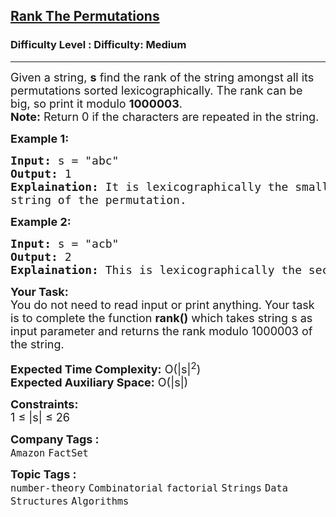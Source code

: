 <h2><a href="https://www.geeksforgeeks.org/problems/rank-the-permutations2323/1?page=1&category=number-theory&company=Amazon,Microsoft,Flipkart,Adobe,Google,Paytm&sortBy=submissions">Rank The Permutations</a></h2><h3>Difficulty Level : Difficulty: Medium</h3><hr><div class="problems_problem_content__Xm_eO"><p><span style="font-size: 18px;">Given a string, <strong>s</strong> find the rank of the string amongst all its permutations sorted lexicographically. The rank can be big, so print it modulo <strong>1000003</strong>.&nbsp;<br><strong>Note:</strong> Return 0 if the characters are repeated in the string.</span></p>
<p><strong><span style="font-size: 18px;">Example 1:</span></strong></p>
<pre><span style="font-size: 18px;"><strong>Input:</strong> s = "abc"
<strong>Output:</strong> 1
<strong>Explaination:</strong> It is lexicographically the smallest 
string of the permutation.</span></pre>
<p><strong><span style="font-size: 18px;">Example 2:</span></strong></p>
<pre><span style="font-size: 18px;"><strong>Input:</strong> s = "acb"
<strong>Output:</strong> 2
<strong>Explaination:</strong> This is lexicographically the second smallest string of the permutation.</span></pre>
<p><span style="font-size: 18px;"><strong>Your Task:</strong><br>You do not need to read input or print anything. Your task is to complete the function <strong>rank()</strong> which takes string s as input parameter and returns the rank modulo 1000003 of the string.</span></p>
<p><span style="font-size: 18px;"><strong>Expected Time Complexity:</strong> O(|s|<sup>2</sup>)<br><strong>Expected Auxiliary Space:</strong> O(|s|)</span></p>
<p><span style="font-size: 18px;"><strong>Constraints:</strong><br>1 ≤ |s| ≤ 26&nbsp;</span></p></div><p><span style=font-size:18px><strong>Company Tags : </strong><br><code>Amazon</code>&nbsp;<code>FactSet</code>&nbsp;<br><p><span style=font-size:18px><strong>Topic Tags : </strong><br><code>number-theory</code>&nbsp;<code>Combinatorial</code>&nbsp;<code>factorial</code>&nbsp;<code>Strings</code>&nbsp;<code>Data Structures</code>&nbsp;<code>Algorithms</code>&nbsp;
